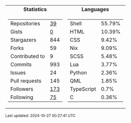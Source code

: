 
<table>
  <tr align="center">
    <td><b>Statistics</b></td>
    <td><b>Languages</b></td>
  </tr>
  <tr valign="top">
    <td>
      <table>
        <tr><td>Repositories</td><td><a href="https://github.com/Ruixi-rebirth?tab=repositories">39</a></td></tr>
        <tr><td>Gists</td><td><a href="https://gist.github.com/Ruixi-rebirth">0</a></td></tr>
        <tr><td>Stargazers</td><td>844</td></tr>
        <tr><td>Forks</td><td>59</td></tr>
        <tr><td>Contributed to</td><td>9</td></tr>
        <tr><td>Commits</td><td>993</td></tr>
        <tr><td>Issues</td><td>24</td></tr>
        <tr><td>Pull requests</td><td>145</td></tr>
        <tr><td>Followers</td><td><a href="https://github.com/Ruixi-rebirth?tab=followers">173</a></td></tr>
        <tr><td>Following</td><td><a href="https://github.com/Ruixi-rebirth?tab=following">75</a></td></tr>
      </table>
    </td>
    <td>
      <table>
        <tr><td>Shell</td><td>55.79%</td></tr>
<tr><td>HTML</td><td>10.39%</td></tr>
<tr><td>CSS</td><td>9.42%</td></tr>
<tr><td>Nix</td><td>9.09%</td></tr>
<tr><td>SCSS</td><td>5.48%</td></tr>
<tr><td>Lua</td><td>3.77%</td></tr>
<tr><td>Python</td><td>2.36%</td></tr>
<tr><td>QML</td><td>1.85%</td></tr>
<tr><td>TypeScript</td><td>0.7%</td></tr>
<tr><td>C</td><td>0.36%</td></tr>
      </table>
    </td>
  </tr>
</table>

<sub>Last updated: 2024-10-27 00:27:41 UTC</sub>
